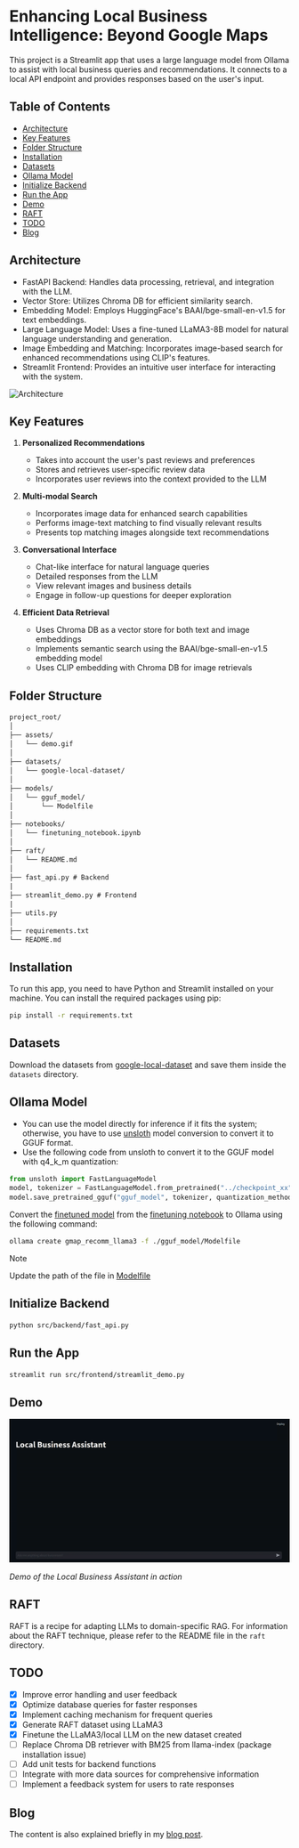 # Enhancing Local Business Intelligence: Beyond Google Maps

This project is a Streamlit app that uses a large language model from Ollama to assist with local business queries and recommendations. It connects to a local API endpoint and provides responses based on the user's input.

## Table of Contents
- [Architecture](#architecture)
- [Key Features](#key-features)
- [Folder Structure](#folder-structure)
- [Installation](#installation)
- [Datasets](#datasets)
- [Ollama Model](#ollama-model)
- [Initialize Backend](#initialize-backend)
- [Run the App](#run-the-app)
- [Demo](#demo)
- [RAFT](#raft)
- [TODO](#todo)
- [Blog](#blog)

## Architecture

- FastAPI Backend: Handles data processing, retrieval, and integration with the LLM.
- Vector Store: Utilizes Chroma DB for efficient similarity search.
- Embedding Model: Employs HuggingFace's BAAI/bge-small-en-v1.5 for text embeddings.
- Large Language Model: Uses a fine-tuned LLaMA3-8B model for natural language understanding and generation.
- Image Embedding and Matching: Incorporates image-based search for enhanced recommendations using CLIP's features.
- Streamlit Frontend: Provides an intuitive user interface for interacting with the system.

![Architecture](https://drive.google.com/uc?export=view&id=1MYzk_n1co_9LXjJWU52CF9GCZIifig1l)

## Key Features

1. **Personalized Recommendations**
   - Takes into account the user's past reviews and preferences
   - Stores and retrieves user-specific review data
   - Incorporates user reviews into the context provided to the LLM

2. **Multi-modal Search**
   - Incorporates image data for enhanced search capabilities
   - Performs image-text matching to find visually relevant results
   - Presents top matching images alongside text recommendations

3. **Conversational Interface**
   - Chat-like interface for natural language queries
   - Detailed responses from the LLM
   - View relevant images and business details
   - Engage in follow-up questions for deeper exploration

4. **Efficient Data Retrieval**
   - Uses Chroma DB as a vector store for both text and image embeddings
   - Implements semantic search using the BAAI/bge-small-en-v1.5 embedding model
   - Uses CLIP embedding with Chroma DB for image retrievals

## Folder Structure

```
project_root/
│
├── assets/
│   └── demo.gif
│
├── datasets/
│   └── google-local-dataset/
│
├── models/
│   └── gguf_model/
│       └── Modelfile
│
├── notebooks/
│   └── finetuning_notebook.ipynb
│
├── raft/
│   └── README.md
│
├── fast_api.py # Backend
|
├── streamlit_demo.py # Frontend
|
├── utils.py
│
├── requirements.txt
└── README.md
```

## Installation

To run this app, you need to have Python and Streamlit installed on your machine. You can install the required packages using pip:

```bash
pip install -r requirements.txt
```

## Datasets

Download the datasets from [google-local-dataset](https://datarepo.eng.ucsd.edu/mcauley_group/gdrive/googlelocal/#subsets) and save them inside the `datasets` directory.

## Ollama Model

- You can use the model directly for inference if it fits the system; otherwise, you have to use [unsloth](https://github.com/unslothai/unsloth) model conversion to convert it to GGUF format.
- Use the following code from unsloth to convert it to the GGUF model with q4_k_m quantization:

```python
from unsloth import FastLanguageModel
model, tokenizer = FastLanguageModel.from_pretrained("../checkpoint_xx")
model.save_pretrained_gguf("gguf_model", tokenizer, quantization_method = "q4_k_m")
```

Convert the [finetuned model](https://drive.google.com/drive/folders/1VGyEen8RjsoP-OJL6MowOqUuWIkNQH7i) from the [finetuning notebook](notebooks/finetuning_notebook.ipynb) to Ollama using the following command:

```bash
ollama create gmap_recomm_llama3 -f ./gguf_model/Modelfile
```

> [!NOTE]
> Update the path of the file in [Modelfile](https://drive.google.com/drive/folders/1VGyEen8RjsoP-OJL6MowOqUuWIkNQH7i)

## Initialize Backend

```bash
python src/backend/fast_api.py
```

## Run the App

```bash
streamlit run src/frontend/streamlit_demo.py
```

## Demo

![Local Business Assistant Demo](assets/demo.gif)

*Demo of the Local Business Assistant in action*

## RAFT

RAFT is a recipe for adapting LLMs to domain-specific RAG. For information about the RAFT technique, please refer to the README file in the `raft` directory.

## TODO

- [x] Improve error handling and user feedback
- [x] Optimize database queries for faster responses
- [x] Implement caching mechanism for frequent queries
- [x] Generate RAFT dataset using LLaMA3
- [x] Finetune the LLaMA3/local LLM on the new dataset created 
- [ ] Replace Chroma DB retriever with BM25 from llama-index (package installation issue)
- [ ] Add unit tests for backend functions
- [ ] Integrate with more data sources for comprehensive information
- [ ] Implement a feedback system for users to rate responses

## Blog

The content is also explained briefly in my [blog post](https://www.hackster.io/r-bot/enhancing-local-business-intelligence-beyond-google-map-46939f).
